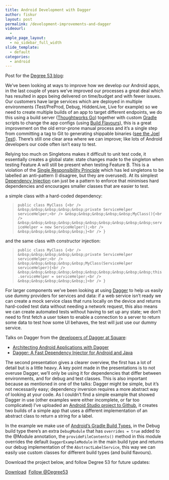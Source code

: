 ```yaml
---
title: Android Development with Dagger
author: fiskur
layout: post
permalink: /development-improvements-and-dagger
videourl:
  - 
ample_page_layout:
  - no_sidebar_full_width
slide_template:
  - default
categories:
  - android
---
```

Post for the <a href="http://www.degree53.com/blog/2015/january/android-development-with-dagger" target="_blank">Degree 53 blog</a>:

We&#8217;ve been looking at ways to improve how we develop our Android apps, in the last couple of years we&#8217;ve improved our processes a great deal which has resulted in apps being delivered on time/budget and with fewer issues. Our customers have large services which are deployed in multiple environments (Test/PreProd, Debug, HiddenLive, Live for example) so we need to create multiple builds of an app to target different endpoints, we do this using a build server (<a href="http://www.thoughtworks.com/products/go-continuous-delivery" target="_blank">Thoughtworks Go</a>) together with custom <a href="http://tools.android.com/tech-docs/new-build-system/user-guide" target="_blank">Gradle</a> scripts to change the app configs (using <a href="http://tools.android.com/tech-docs/new-build-system/build-system-concepts" target="_blank">Build Flavours</a>), this is a great improvement on the old error-prone manual process and it&#8217;s a single step from committing a tag to Git to generating shippable binaries (<a href="http://www.joelonsoftware.com/articles/fog0000000043.html" target="_blank">see the Joel Test</a>). There&#8217;s still one clear area where we can improve; like lots of Android developers our code often isn&#8217;t easy to test.

<!--more-->

Relying too much on Singletons makes it difficult to unit test code, it essentially creates a global state: state changes made to the singleton when testing Feature A will still be present when testing Feature B. This is a violation of the <a href="https://en.wikipedia.org/wiki/Single_responsibility_principle" target="_blank">Single Responsibility Principle</a> which has led singletons to be labelled an anti-pattern (I disagree, but they are overused). At its simplest <a href="http://en.wikipedia.org/wiki/Dependency_injection" target="_blank">Dependency Injection</a> can just be a pattern to enforce that minimises hard dependencies and encourages smaller classes that are easier to test.

a simple class with a hard-coded dependency:

> `public class MyClass {<br />
&nbsp;&nbsp;&nbsp;&nbsp;&nbsp;private ServiceHelper serviceHelper;<br />
&nbsp;&nbsp;&nbsp;&nbsp;&nbsp;MyClass(){<br />
&nbsp;&nbsp;&nbsp;&nbsp;&nbsp;&nbsp;&nbsp;&nbsp;&nbsp;&nbsp;serviceHelper = new ServiceHelper();<br />
&nbsp;&nbsp;&nbsp;&nbsp;&nbsp;}<br />
}`

and the same class with constructor injection:

> `public class MyClass {<br />
&nbsp;&nbsp;&nbsp;&nbsp;&nbsp;private ServiceHelper serviceHelper;<br />
&nbsp;&nbsp;&nbsp;&nbsp;&nbsp;MyClass(ServiceHelper serviceHelper){<br />
&nbsp;&nbsp;&nbsp;&nbsp;&nbsp;&nbsp;&nbsp;&nbsp;&nbsp;&nbsp;this.serviceHelper = serviceHelper;<br />
&nbsp;&nbsp;&nbsp;&nbsp;&nbsp;}<br />
}`

For larger components we&#8217;ve been looking at using <a href="http://square.github.io/dagger/" target="_blank">Dagger</a> to help us easily use dummy providers for services and data: if a web service isn&#8217;t ready we can create a mock service class that runs locally on the device and returns hard-coded test data without needing a network request, this also means we can create automated tests without having to set up any state; we don&#8217;t need to first fetch a user token to enable a connection to a server to return some data to test how some UI behaves, the test will just use our dummy service. 

Talks on Dagger from the [developers of Dagger at Square][1]: 

  * <a href="https://www.parleys.com/play/529bde2ce4b0e619540cc3ae/chapter0/about" target="_blank">Architecting Android Applications with Dagger</a>
  * <a href="http://www.infoq.com/presentations/Dagger" target="_blank">Dagger: A Fast Dependency Injector for Android and Java</a>

The second presentation gives a clearer overview, the first has a lot of detail but is a little heavy. A key point made in the presentations is to not overuse Dagger, we&#8217;ll only be using it for dependencies that differ between environments, and for debug and test classes. This is also important because as mentioned in one of the talks: Dagger might be simple, but it&#8217;s not necessarily easy; dependency inversion requires a more abstract way of looking at your code. As I couldn&#8217;t find a simple example that showed Dagger in use (other examples were either incomplete, or far too complicated) I&#8217;ve uploaded an <a href="https://github.com/Degree53/AndroidDaggerExample" target="_blank">Android Studio project to Github</a>, it creates two builds of a simple app that uses a different implementation of an abstract class to return a string for a label.

In the example we make use of <a href="http://tools.android.com/tech-docs/new-build-system/user-guide#TOC-Build-Types" target="_blank">Android&#8217;s Gradle Build Types</a>, in the Debug build type there&#8217;s an extra `DebugModule` that has `overrides = true` added to the @Module annotation, the `provideFileContents()` method in this module overrides the default `DaggerExampleModule` in the main build type and returns our debug implementation of the `AbstractLabelService`, this way we can easily use custom classes for different build types (and build flavours). 

Download the project below, and follow Degree 53 for future updates:

<a class="github-button" href="https://github.com/Degree53/AndroidDaggerExample/archive/master.zip" data-icon="octicon-cloud-download" data-style="mega">Download</a>&nbsp;&nbsp;<a class="github-button" href="https://github.com/Degree53" data-style="mega">Follow @Degree53</a>

 [1]: http://square.github.io/